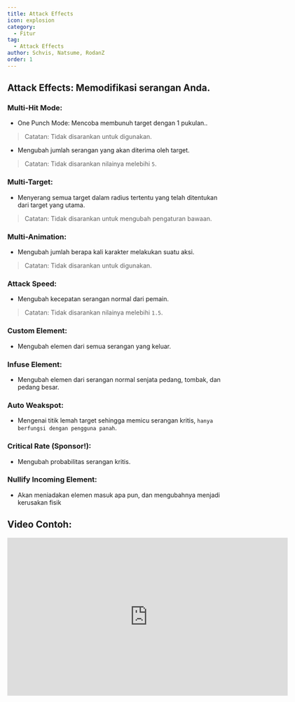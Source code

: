 ```yaml
---
title: Attack Effects
icon: explosion
category:
  - Fitur
tag:
  - Attack Effects
author: Schvis, Natsume, RodanZ
order: 1
---
```


## Attack Effects: Memodifikasi serangan Anda.

### Multi-Hit Mode:
- One Punch Mode: Mencoba membunuh target dengan 1 pukulan..
> Catatan: Tidak disarankan untuk digunakan.
- Mengubah jumlah serangan yang akan diterima oleh target.
> Catatan: Tidak disarankan nilainya melebihi `5`.
### Multi-Target:
- Menyerang semua target dalam radius tertentu yang telah ditentukan dari target yang utama.
>  Catatan: Tidak disarankan untuk mengubah pengaturan bawaan.
### Multi-Animation:
- Mengubah jumlah berapa kali karakter melakukan suatu aksi.
> Catatan: Tidak disarankan untuk digunakan.
### Attack Speed:
- Mengubah kecepatan serangan normal dari pemain.
> Catatan: Tidak disarankan nilainya melebihi `1.5`.
### Custom Element:
- Mengubah elemen dari semua serangan yang keluar.
### Infuse Element:
- Mengubah elemen dari serangan normal senjata pedang, tombak, dan pedang besar.
### Auto Weakspot:
- Mengenai titik lemah target sehingga memicu serangan kritis, `hanya berfungsi dengan pengguna panah`.
### Critical Rate (Sponsor!):
- Mengubah probabilitas serangan kritis.
### Nullify Incoming Element:
- Akan meniadakan elemen masuk apa pun, dan mengubahnya menjadi kerusakan fisik

## Video Contoh:

<div class="iframe-container"><iframe width="640" height="360" src="https://www.youtube.com/embed/1BdKwxBjWyg?list=PL5eI1Tb64p56g27qfYk7VuFTz4FK6YrKa" title="Korepi - Attack Effects" frameborder="0" allow="accelerometer; autoplay; clipboard-write; encrypted-media; gyroscope; picture-in-picture; web-share" allowfullscreen></iframe></div>